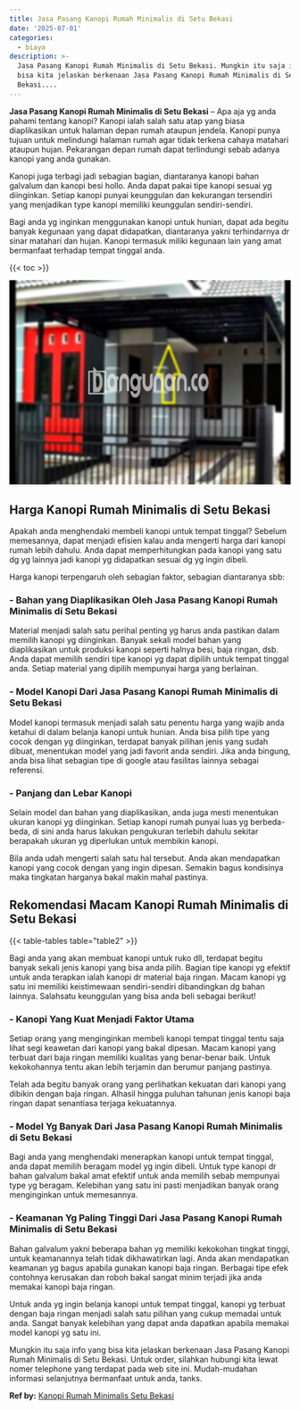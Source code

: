 ```yaml
---
title: Jasa Pasang Kanopi Rumah Minimalis di Setu Bekasi
date: '2025-07-01'
categories:
  - biaya
description: >-
  Jasa Pasang Kanopi Rumah Minimalis di Setu Bekasi. Mungkin itu saja info yang
  bisa kita jelaskan berkenaan Jasa Pasang Kanopi Rumah Minimalis di Setu
  Bekasi....
---
```


**Jasa Pasang Kanopi Rumah Minimalis di Setu Bekasi** – Apa aja yg anda pahami tentang kanopi? Kanopi ialah salah satu atap yang biasa diaplikasikan untuk halaman depan rumah ataupun jendela. Kanopi punya tujuan untuk melindungi halaman rumah agar tidak terkena cahaya matahari ataupun hujan. Pekarangan depan rumah dapat terlindungi sebab adanya kanopi yang anda gunakan.

Kanopi juga terbagi jadi sebagian bagian, diantaranya kanopi bahan galvalum dan kanopi besi hollo. Anda dapat pakai tipe kanopi sesuai yg diinginkan. Setiap kanopi punyai keunggulan dan kekurangan tersendiri yang menjadikan type kanopi memiliki keunggulan sendiri-sendiri.

Bagi anda yg inginkan menggunakan kanopi untuk hunian, dapat ada begitu banyak kegunaan yang dapat didapatkan, diantaranya yakni terhindarnya dr sinar matahari dan hujan. Kanopi termasuk miliki kegunaan lain yang amat bermanfaat terhadap tempat tinggal anda.

{{< toc >}}

![Jasa Pasang Kanopi Rumah Minimalis di Setu Bekasi](/images/harga-kanopi-minimalis-61.png)

## Harga Kanopi Rumah Minimalis di Setu Bekasi

Apakah anda menghendaki membeli kanopi untuk tempat tinggal? Sebelum memesannya, dapat menjadi efisien kalau anda mengerti harga dari kanopi rumah lebih dahulu. Anda dapat memperhitungkan pada kanopi yang satu dg yg lainnya jadi kanopi yg didapatkan sesuai dg yg ingin dibeli.

Harga kanopi terpengaruh oleh sebagian faktor, sebagian diantaranya sbb:

### \- Bahan yang Diaplikasikan Oleh Jasa Pasang Kanopi Rumah Minimalis di Setu Bekasi

Material menjadi salah satu perihal penting yg harus anda pastikan dalam memilih kanopi yg diinginkan. Banyak sekali model bahan yang diaplikasikan untuk produksi kanopi seperti halnya besi, baja ringan, dsb. Anda dapat memilih sendiri tipe kanopi yg dapat dipilih untuk tempat tinggal anda. Setiap material yang dipilih mempunyai harga yang berlainan.

### \- Model Kanopi Dari Jasa Pasang Kanopi Rumah Minimalis di Setu Bekasi

Model kanopi termasuk menjadi salah satu penentu harga yang wajib anda ketahui di dalam belanja kanopi untuk hunian. Anda bisa pilih tipe yang cocok dengan yg diinginkan, terdapat banyak pilihan jenis yang sudah dibuat, menentukan model yang jadi favorit anda sendiri. Jika anda bingung, anda bisa lihat sebagian tipe di google atau fasilitas lainnya sebagai referensi.

### \- Panjang dan Lebar Kanopi

Selain model dan bahan yang diaplikasikan, anda juga mesti menentukan ukuran kanopi yg diinginkan. Setiap kanopi rumah punyai luas yg berbeda-beda, di sini anda harus lakukan pengukuran terlebih dahulu sekitar berapakah ukuran yg diperlukan untuk membikin kanopi.

Bila anda udah mengerti salah satu hal tersebut. Anda akan mendapatkan kanopi yang cocok dengan yang ingin dipesan. Semakin bagus kondisinya maka tingkatan harganya bakal makin mahal pastinya.

## Rekomendasi Macam Kanopi Rumah Minimalis di Setu Bekasi

{{< table-tables table="table2" >}}

Bagi anda yang akan membuat kanopi untuk ruko dll, terdapat begitu banyak sekali jenis kanopi yang bisa anda pilih. Bagian tipe kanopi yg efektif untuk anda terapkan ialah kanopi dr material baja ringan. Macam kanopi yg satu ini memiliki keistimewaan sendiri-sendiri dibandingkan dg bahan lainnya. Salahsatu keunggulan yang bisa anda beli sebagai berikut!

### \- Kanopi Yang Kuat Menjadi Faktor Utama

Setiap orang yang menginginkan membeli kanopi tempat tinggal tentu saja lihat segi keawetan dari kanopi yang bakal dipesan. Macam kanopi yang terbuat dari baja ringan memiliki kualitas yang benar-benar baik. Untuk kekokohannya tentu akan lebih terjamin dan berumur panjang pastinya.

Telah ada begitu banyak orang yang perlihatkan kekuatan dari kanopi yang dibikin dengan baja ringan. Alhasil hingga puluhan tahunan jenis kanopi baja ringan dapat senantiasa terjaga kekuatannya.

### \- Model Yg Banyak Dari Jasa Pasang Kanopi Rumah Minimalis di Setu Bekasi

Bagi anda yang menghendaki menerapkan kanopi untuk tempat tinggal, anda dapat memilih beragam model yg ingin dibeli. Untuk type kanopi dr bahan galvalum bakal amat efektif untuk anda memilih sebab mempunyai type yg beragam. Kelebihan yang satu ini pasti menjadikan banyak orang menginginkan untuk memesannya.

### \- Keamanan Yg Paling Tinggi Dari Jasa Pasang Kanopi Rumah Minimalis di Setu Bekasi

Bahan galvalum yakni beberapa bahan yg memiliki kekokohan tingkat tinggi, untuk keamanannya telah tidak dikhawatirkan lagi. Anda akan mendapatkan keamanan yg bagus apabila gunakan kanopi baja ringan. Berbagai tipe efek contohnya kerusakan dan roboh bakal sangat minim terjadi jika anda memakai kanopi baja ringan.

Untuk anda yg ingin belanja kanopi untuk tempat tinggal, kanopi yg terbuat dengan baja ringan menjadi salah satu pilihan yang cukup memadai untuk anda. Sangat banyak kelebihan yang dapat anda dapatkan apabila memakai model kanopi yg satu ini.

Mungkin itu saja info yang bisa kita jelaskan berkenaan Jasa Pasang Kanopi Rumah Minimalis di Setu Bekasi. Untuk order, silahkan hubungi kita lewat nomer telephone yang terdapat pada web site ini. Mudah-mudahan informasi selanjutnya bermanfaat untuk anda, tanks.

**Ref by:**  [Kanopi Rumah Minimalis Setu Bekasi](https://id.wikipedia.org/wiki/Kanopi)
